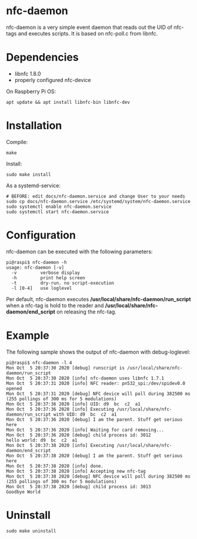 # nfc-daemon
nfc-daemon is a very simple event daemon that reads out the UID of nfc-tags and executes scripts.
It is based on nfc-poll.c from libnfc.

# Dependencies

* libnfc 1.8.0
* properly configured nfc-device

On Raspberry Pi OS:

```
apt update && apt install libnfc-bin libnfc-dev
```

# Installation

Compile:
```
make
```

Install:
```
sudo make install
```

As a systemd-service:
```
# BEFORE: edit docs/nfc-daemon.service and change User to your needs
sudo cp docs/nfc-daemon.service /etc/systemd/system/nfc-daemon.service
sudo systemctl enable nfc-daemon.service
sudo systemctl start nfc-daemon.service
```


# Configuration

nfc-daemon can be executed with the following parameters:
```
pi@raspi$ nfc-daemon -h
usage: nfc-daemon [-v]
  -v		 verbose display
  -h		 print help screen
  -t		 dry-run. no script-execution
  -l [0-4]	 use loglevel
```

Per default, nfc-daemon executes **/usr/local/share/nfc-daemon/run_script** 
when a nfc-tag is hold to the reader and **/usr/local/share/nfc-daemon/end_script**
on releasing the nfc-tag. 

# Example

The following sample shows the output of nfc-daemon with debug-loglevel:
```
pi@raspi$ nfc-daemon -l 4
Mon Oct  5 20:37:30 2020 [debug] runscript is /usr/local/share/nfc-daemon/run_script
Mon Oct  5 20:37:30 2020 [info] nfc-daemon uses libnfc 1.7.1
Mon Oct  5 20:37:31 2020 [info] NFC reader: pn532_spi:/dev/spidev0.0 opened
Mon Oct  5 20:37:31 2020 [debug] NFC device will poll during 382500 ms (255 pollings of 300 ms for 5 modulations)
Mon Oct  5 20:37:36 2020 [info] UID: d9  bc  c2  a1  
Mon Oct  5 20:37:36 2020 [info] Executing /usr/local/share/nfc-daemon/run_script with UID: d9  bc  c2  a1  
Mon Oct  5 20:37:36 2020 [debug] I am the parent. Stuff get serious here
Mon Oct  5 20:37:36 2020 [info] Waiting for card removing...
Mon Oct  5 20:37:36 2020 [debug] child process id: 3012
hello world: d9  bc  c2  a1
Mon Oct  5 20:37:38 2020 [info] Executing /usr/local/share/nfc-daemon/end_script
Mon Oct  5 20:37:38 2020 [debug] I am the parent. Stuff get serious here
Mon Oct  5 20:37:38 2020 [info] done.
Mon Oct  5 20:37:38 2020 [info] Accepting new nfc-tag
Mon Oct  5 20:37:38 2020 [debug] NFC device will poll during 382500 ms (255 pollings of 300 ms for 5 modulations)
Mon Oct  5 20:37:38 2020 [debug] child process id: 3013
Goodbye World
```

# Uninstall
```
sudo make uninstall
```
